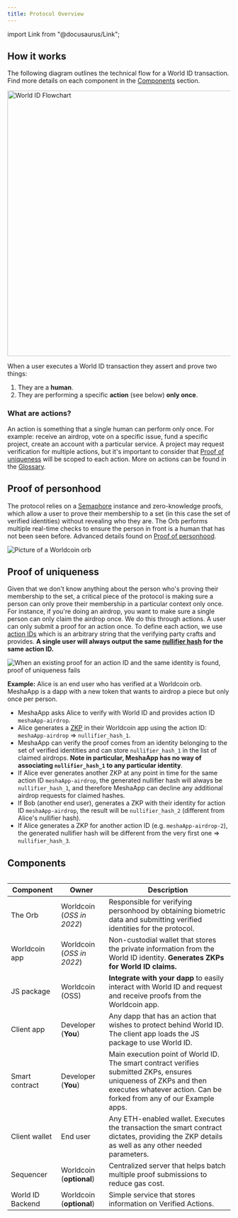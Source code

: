 ```yaml
---
title: Protocol Overview
---
```


import Link from "@docusaurus/Link";

## How it works

The following diagram outlines the technical flow for a World ID transaction. Find more details on each component in the [Components](#components) section.

<div className="text--center">
<img src="/img/main-flowchart.png" alt="World ID Flowchart" width="600" />
</div>

When a user executes a World ID transaction they assert and prove two things:

1. They are a **human**.
2. They are performing a specific **action** (see below) **only once**.

### What are actions?

An action is something that a single human can perform only once. For example: receive an airdrop, vote on a specific issue, fund a specific project, create an account with a particular service. A project may request verification for multiple actions, but it's important to consider that [Proof of uniqueness](#proof-of-uniqueness) will be scoped to each action. More on actions can be found in the [Glossary](/docs/about/glossary#actions-advanced).

## Proof of personhood

The protocol relies on a [Semaphore](https://github.com/appliedzkp/semaphore) instance and zero-knowledge proofs, which allow a user to prove their membership to a set (in this case the set of verified identities) without revealing who they are. The Orb performs multiple real-time checks to ensure the person in front is a human that has not been seen before. Advanced details found on [Proof of personhood](/docs/advanced/proof-of-personhood).

<div className="text--center">
<img src="/img/orb.webp" alt="Picture of a Worldcoin orb" />
</div>

## Proof of uniqueness

Given that we don't know anything about the person who's proving their membership to the set, a critical piece of the protocol is making sure a person can only prove their membership in a particular context only once. For instance, if you're doing an airdrop, you want to make sure a single person can only claim the airdrop once. We do this through actions. A user can only submit a proof for an action once. To define each action, we use [action IDs](/docs/about/glossary#action-id) which is an arbitrary string that the verifying party crafts and provides. **A single user will always output the same [nullifier hash](/docs/about/glossary#nullifier-hash) for the same action ID.**

<div className="text--center">
<img src="/img/proof-of-uniqueness.svg" alt="When an existing proof for an action ID and the same identity is found, proof of uniqueness fails" />
</div>

**Example:**
Alice is an end user who has verified at a Worldcoin orb. MeshaApp is a dapp with a new token that wants to airdrop a piece but only once per person.

- MeshaApp asks Alice to verify with World ID and provides action ID `meshaApp-airdrop`.
- Alice generates a [ZKP](/docs/advanced/zero-knowledge-proofs) in their Worldcoin app using the action ID: `meshaApp-airdrop` => `nullifier_hash_1`.
- MeshaApp can verify the proof comes from an identity belonging to the set of verified identities and can store `nullifier_hash_1` in the list of claimed airdrops. **Note in particular, MeshaApp has no way of associating `nullifier_hash_1` to any particular identity**.
- If Alice ever generates another ZKP at any point in time for the same action ID `meshaApp-airdrop`, the generated nullifier hash will always be `nullifier_hash_1`, and therefore MeshaApp can decline any additional airdrop requests for claimed hashes.
- If Bob (another end user), generates a ZKP with their identity for action ID `meshaApp-airdrop`, the result will be `nullifier_hash_2` (different from Alice's nullifier hash).
- If Alice generates a ZKP for another action ID (e.g. `meshaApp-airdrop-2`), the generated nullifier hash will be different from the very first one => `nullifier_hash_3`.

## Components

<img src="/img/components.png" alt="" />

<table>
<thead>
<tr>
<th>Component</th>
<th>Owner</th>
<th>Description</th>
</tr>
</thead>
<tbody>
<tr>
<td>The Orb</td>
<td>Worldcoin (<i>OSS in 2022</i>)</td>
<td>Responsible for verifying personhood by obtaining biometric data and submitting verified identities for the protocol.</td>
</tr>
<tr>
<td>Worldcoin app</td>
<td>Worldcoin (<i>OSS in 2022</i>)</td>
<td>Non-custodial wallet that stores the private information from the World ID identity. <b>Generates ZKPs for World ID claims.</b></td>
</tr>
<tr>
<td><Link to="/docs/js">JS package</Link></td>
<td>Worldcoin (<Link to="https://github.com/worldcoin/world-id-js" target="_blank">OSS</Link>)</td>
<td><b>Integrate with your dapp</b> to easily interact with World ID and request and receive proofs from the Worldcoin app.</td>
</tr>
<tr>
<td>Client app</td>
<td>Developer (<b>You</b>)</td>
<td>Any dapp that has an action that wishes to protect behind World ID. The client app loads the JS package to use World ID.</td>
</tr>
<tr>
<td>Smart contract</td>
<td>Developer (<b>You</b>)</td>
<td>Main execution point of World ID. The smart contract verifies submitted ZKPs, ensures uniqueness of ZKPs and then executes whatever action. Can be forked from any of our <Link to="/examples">Example apps</Link>.</td>
</tr>
<tr>
<td>Client wallet</td>
<td>End user</td>
<td>Any ETH-enabled wallet. Executes the transaction the smart contract dictates, providing the ZKP details as well as any other needed parameters.</td>
</tr>
<tr>
<td>Sequencer</td>
<td>Worldcoin (<b>optional</b>)</td>
<td>Centralized server that helps batch multiple proof submissions to reduce gas cost.</td>
</tr>
<tr>
<td>World ID Backend</td>
<td>Worldcoin (<b>optional</b>)</td>
<td>Simple service that stores information on <Link to="/docs/advanced/verified-actions">Verified Actions</Link>.</td>
</tr>
</tbody>
</table>
